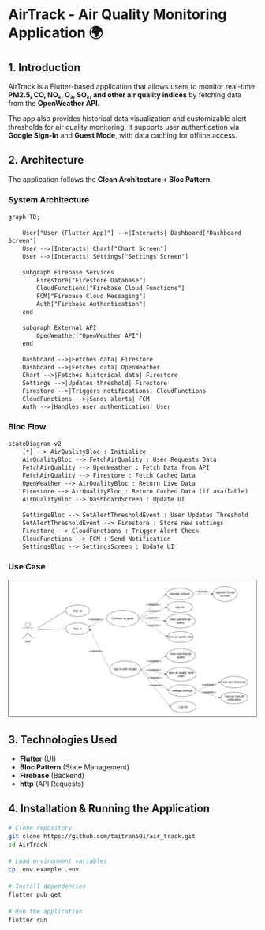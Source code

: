 # AirTrack - Air Quality Monitoring Application 🌍

## 1. Introduction
AirTrack is a Flutter-based application that allows users to monitor real-time **PM2.5, CO, NO₂, O₃, SO₂, and other air quality indices** by fetching data from the **OpenWeather API**. 

The app also provides historical data visualization and customizable alert thresholds for air quality monitoring. It supports user authentication via **Google Sign-In** and **Guest Mode**, with data caching for offline access.

## 2. Architecture
The application follows the **Clean Architecture + Bloc Pattern**.

### System Architecture
```mermaid
graph TD;

    User["User (Flutter App)"] -->|Interacts| Dashboard["Dashboard Screen"]
    User -->|Interacts| Chart["Chart Screen"]
    User -->|Interacts| Settings["Settings Screen"]

    subgraph Firebase Services
        Firestore["Firestore Database"]
        CloudFunctions["Firebase Cloud Functions"]
        FCM["Firebase Cloud Messaging"]
        Auth["Firebase Authentication"]
    end

    subgraph External API
        OpenWeather["OpenWeather API"]
    end

    Dashboard -->|Fetches data| Firestore
    Dashboard -->|Fetches data| OpenWeather
    Chart -->|Fetches historical data| Firestore
    Settings -->|Updates threshold| Firestore
    Firestore -->|Triggers notifications| CloudFunctions
    CloudFunctions -->|Sends alerts| FCM
    Auth -->|Handles user authentication| User
```

### Bloc Flow
```mermaid
stateDiagram-v2
    [*] --> AirQualityBloc : Initialize
    AirQualityBloc --> FetchAirQuality : User Requests Data
    FetchAirQuality --> OpenWeather : Fetch Data from API
    FetchAirQuality --> Firestore : Fetch Cached Data
    OpenWeather --> AirQualityBloc : Return Live Data
    Firestore --> AirQualityBloc : Return Cached Data (if available)
    AirQualityBloc --> DashboardScreen : Update UI

    SettingsBloc --> SetAlertThresholdEvent : User Updates Threshold
    SetAlertThresholdEvent --> Firestore : Store new settings
    Firestore --> CloudFunctions : Trigger Alert Check
    CloudFunctions --> FCM : Send Notification
    SettingsBloc --> SettingsScreen : Update UI
```

### Use Case
![Use Case Diagram](docs/use_case.png)

## 3. Technologies Used
- **Flutter** (UI)
- **Bloc Pattern** (State Management)
- **Firebase** (Backend)
- **http** (API Requests)

## 4. Installation & Running the Application
```sh
# Clone repository
git clone https://github.com/taitran501/air_track.git
cd AirTrack

# Load environment variables
cp .env.example .env

# Install dependencies
flutter pub get

# Run the application
flutter run
```

